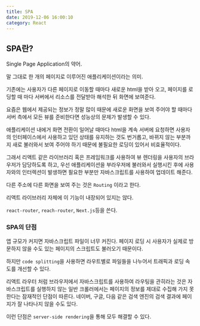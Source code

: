 ```yaml
---
title: SPA
date: 2019-12-06 16:00:10
category: React
---
```


## SPA란?

Single Page Application의 약어.

말 그대로 한 개의 페이지로 이루어진 애플리케이션이라는 의미.

기존에는 사용자가 다른 페이지로 이동할 때마다 새로운 html을 받아 오고,
페이지를 로딩할 때 마다 서버에서 리소스를 전달받아 해석한 뒤 화면에 보여준다.

요즘은 웹에서 제공되는 정보가 정말 많이 때문에 새로운 화면을 보여 주어야 할 때마다 서버 측에서 모든 뷰를 준비한다면 성능상의 문제가 발생할 수 있다.

애플리케이션 내에거 화면 전환이 일어날 때마다 html을 계속 서버에 요청하면 사용자의 인터페이스에서 사용하고 있던 상태를 유지하는 것도 번거롭고,
바뀌지 않는 부분까지 새로 불러와서 보여 주어야 하기 때문에 불필요한 로딩이 있어서 비효율적이다.

그래서 리액트 같은 라이브러리 혹은 프레임워크를 사용하여 뷰 렌더링을 사용자의 브라우저가 담당하도록 하고, 우선 애플리케이션을 부라우저에 불러와서 실행시킨 후에 사용자와의 인터렉션이 발생하면 필요한 부분만 자바스크립트를 사용하여 업데이트 해준다.

다른 주소에 다른 화면을 보여 주는 것은 `Routing` 이라고 한다.

리액트 라이브러리 자체에 이 기능이 내장되어 있지는 않다.

`react-router`, `reach-router`, `Next.js`등을 쓴다.

### SPA의 단점

앱 규모가 커지면 자바스크립트 파일이 너무 커진다.
페이지 로딩 시 사용자가 실제로 방문하지 않을 수도 있는 페이지의 스크립트도 불러오기 때문이다.

하지만 `code splitting`을 사용하면 라우트별로 파일들을 나누어서 트래픽과 로딩 속도를 개선할 수 있다.

리액트 라우터 처럼 브라우저에서 자바스크립트를 사용하여 라우팅을 관히라는 것은 자바스크립트를 실행하지 않는 일반 크롤러에서는 페이지의 정보를 제대로 수집해 가지 못한다는 잠재적인 단점이 따른다. 네이버, 구글, 다음 같은 검색 엔진의 검색 결과에 페이지가 잘 나타나지 않을 수도 있다.

이런 단점은 `server-side rendering`을 통해 모두 해결할 수 있다.
